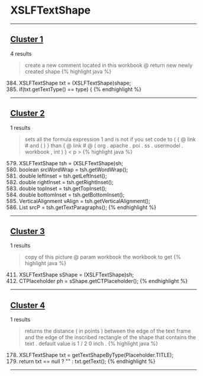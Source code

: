 # XSLFTextShape

***

## [Cluster 1](./1)
4 results
> create a new comment located in this workbook @ return new newly created shape 
{% highlight java %}
384. XSLFTextShape txt = (XSLFTextShape)shape;
385.  if(txt.getTextType() == type) {
{% endhighlight %}

***

## [Cluster 2](./2)
1 results
> sets all the formula expression 1 and is not if you set code to ( { @ link # and ( ) } than { @ link # @ ( org . apache . poi . ss . usermodel . workbook , int ) } < p > 
{% highlight java %}
579. XSLFTextShape tsh = (XSLFTextShape)sh;
581. boolean srcWordWrap = tsh.getWordWrap();
586. double leftInset = tsh.getLeftInset();
590. double rightInset = tsh.getRightInset();
594. double topInset = tsh.getTopInset();
598. double bottomInset = tsh.getBottomInset();
603. VerticalAlignment vAlign = tsh.getVerticalAlignment();
608. List<XSLFTextParagraph> srcP = tsh.getTextParagraphs();
{% endhighlight %}

***

## [Cluster 3](./3)
1 results
> copy of this picture @ param workbook the workbook to get 
{% highlight java %}
411. XSLFTextShape sShape = (XSLFTextShape)sh;
412. CTPlaceholder ph = sShape.getCTPlaceholder();
{% endhighlight %}

***

## [Cluster 4](./4)
1 results
> returns the distance ( in points ) between the edge of the text frame and the edge of the inscribed rectangle of the shape that contains the text . default value is 1 / 2 0 inch . 
{% highlight java %}
178. XSLFTextShape txt = getTextShapeByType(Placeholder.TITLE);
179. return txt == null ? "" : txt.getText();
{% endhighlight %}

***

